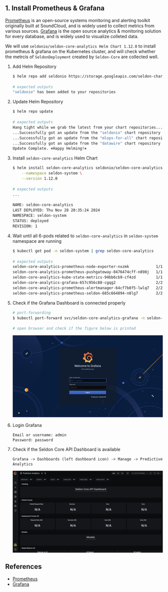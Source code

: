 ## 1. Install Prometheus & Grafana
[Prometheus] is an open-source systems monitoring and alerting toolkit originally built at SoundCloud, and is widely used to collect metrics from various sources. [Grafana] is the open source analytics & monitoring solution for every database, and is widely used to visualize colleted data.

We will use `seldonio/seldon-core-analytics Helm Chart 1.12.0` to install prometheus & grafana on the Kubernetes cluster, and will check whether the metrcis of `SeldonDeployment` created by `Seldon-Core` are collected well.

1) Add Helm Repository
    ```bash
    $ helm repo add seldonio https://storage.googleapis.com/seldon-charts

    # expected outputs
    "seldonio" has been added to your repositories
    ```

2) Update Helm Repository
    ```bash
    $ helm repo update

    # expected outputs
    Hang tight while we grab the latest from your chart repositories...
    ...Successfully got an update from the "seldonio" chart repository
    ...Successfully got an update from the "mlops-for-all" chart repository
    ...Successfully got an update from the "datawire" chart repository
    Update Complete. ⎈Happy Helming!⎈
    ```

3) Install `seldon-core-analytics` Helm Chart
    ```bash
    $ helm install seldon-core-analytics seldonio/seldon-core-analytics \
        --namespace seldon-system \
        --version 1.12.0

    # expected outputs
    ...

    NAME: seldon-core-analytics
    LAST DEPLOYED: Thu Nov 28 20:35:24 2024
    NAMESPACE: seldon-system
    STATUS: deployed
    REVISION: 1
    ```

4) Wait until all 6-pods related to `seldon-core-analytics` in `seldon-system` namespace are running
    ```bash
    $ kubectl get pod -n seldon-system | grep seldon-core-analytics

    # expected outputs
    seldon-core-analytics-prometheus-node-exporter-nxzmk            1/1     Running   0          97s
    seldon-core-analytics-prometheus-pushgateway-8476474cff-n898j   1/1     Running   0          97s
    seldon-core-analytics-kube-state-metrics-94bb6cb9-cf4zd         1/1     Running   0          97s
    seldon-core-analytics-grafana-657c956c88-cgqg2                  2/2     Running   0          97s
    seldon-core-analytics-prometheus-alertmanager-64cf7b8f5-lwlq7   2/2     Running   0          97s
    seldon-core-analytics-prometheus-seldon-685c664894-n8lg7        2/2     Running   0          97s
    ```

5) Check if the Grafana Dashboard is connected properly
    ```bash
    # port-forwarding
    $ kubectl port-forward svc/seldon-core-analytics-grafana -n seldon-system 8090:80

    # open browser and check if the figure below is printed
    ```

    <img src="figures/grafana-ui.png">

6) Login Grafana
    ```
    Email or username: admin
    Password: password
    ```

7) Check if the Seldon Core API Dashboard is available
    ```
    Grafana -> Dashboards (left dashboard icon) -> Manage -> Predictive Analytics
    ```

    <img src="figures/seldon-core-api-dashboard.png">




## References
- [Prometheus]
- [Grafana]

[Prometheus]: https://prometheus.io/docs/introduction/overview/
[Grafana]: https://grafana.com/docs/grafana/latest/


